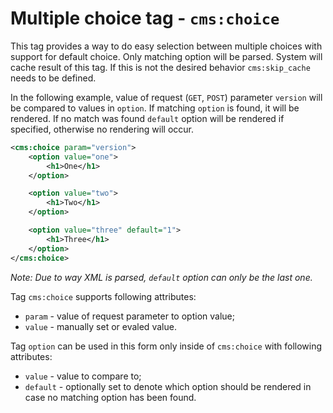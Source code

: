 # Multiple choice tag - `cms:choice`

This tag provides a way to do easy selection between multiple choices with support for default choice. Only matching option will be parsed. System will cache result of this tag. If this is not the desired behavior `cms:skip_cache` needs to be defined.

In the following example, value of request (`GET`, `POST`) parameter `version` will be compared to values in `option`. If matching `option` is found, it will be rendered. If no match was found `default` option will be rendered if specified, otherwise no rendering will occur.

```xml
<cms:choice param="version">
	<option value="one">
		<h1>One</h1>
	</option>

	<option value="two">
		<h1>Two</h1>
	</option>

	<option value="three" default="1">
		<h1>Three</h1>
	</option>
</cms:choice>
```

_Note: Due to way XML is parsed, `default` option can only be the last one._

Tag `cms:choice` supports following attributes:

- `param` - value of request parameter to option value;
- `value` - manually set or evaled value.

Tag `option` can be used in this form only inside of `cms:choice` with following attributes:

- `value` - value to compare to;
- `default` - optionally set to denote which option should be rendered in case no matching option has been found.
